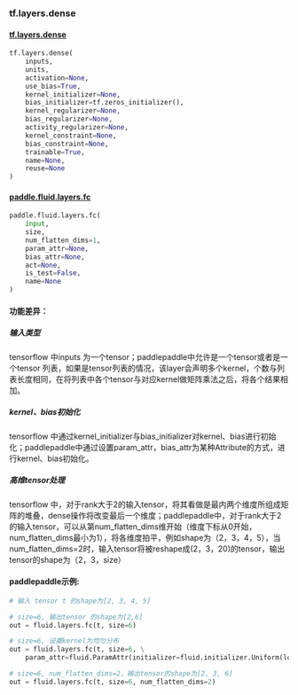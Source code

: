 
### tf.layers.dense

#### [tf.layers.dense](https://www.tensorflow.org/api_docs/python/tf/layers/dense)
``` python
tf.layers.dense(
    inputs,
    units,
    activation=None,
    use_bias=True,
    kernel_initializer=None,
    bias_initializer=tf.zeros_initializer(),
    kernel_regularizer=None,
    bias_regularizer=None,
    activity_regularizer=None,
    kernel_constraint=None,
    bias_constraint=None,
    trainable=True,
    name=None,
    reuse=None
)
```

#### [paddle.fluid.layers.fc](http://paddlepaddle.org/documentation/docs/zh/1.2/api_cn/layers_cn.html#fc)
``` python
paddle.fluid.layers.fc(
    input, 
    size, 
    num_flatten_dims=1, 
    param_attr=None, 
    bias_attr=None, 
    act=None, 
    is_test=False, 
    name=None
)

```

#### 功能差异：
##### 输入类型
tensorflow 中inputs 为一个tensor；paddlepaddle中允许是一个tensor或者是一个tensor 列表，如果是tensor列表的情况，该layer会声明多个kernel，个数与列表长度相同，在将列表中各个tensor与对应kernel做矩阵乘法之后，将各个结果相加。

##### kernel、bias初始化
tensorflow 中通过kernel_initializer与bias_initializer对kernel、bias进行初始化；paddlepaddle中通过设置param_attr，bias_attr为某种Attribute的方式，进行kernel、bias初始化。

##### 高维tensor处理
tensorflow 中，对于rank大于2的输入tensor，将其看做是最内两个维度所组成矩阵的堆叠，dense操作将改变最后一个维度；paddlepaddle中，对于rank大于2的输入tensor，可以从第num_flatten_dims维开始（维度下标从0开始，num_flatten_dims最小为1），将各维度拍平，例如shape为（2，3，4，5），当num_flatten_dims=2时，输入tensor将被reshape成(2，3，20)的tensor，输出tensor的shape为（2，3，size）

#### paddlepaddle示例:
```python
# 输入 tensor t 的shape为[2, 3, 4, 5]

# size=6, 输出tensor 的shape为[2,6] 
out = fluid.layers.fc(t, size=6)

# size=6, 设置kernel为均匀分布
out = fluid.layers.fc(t, size=6, \
    param_attr=fluid.ParamAttr(initializer=fluid.initializer.Uniform(low=-0.5, high=0.5)))

# size=6, num_flatten_dims=2，输出tensor的shape为[2, 3, 6]
out = fluid.layers.fc(t, size=6, num_flatten_dims=2)

```
